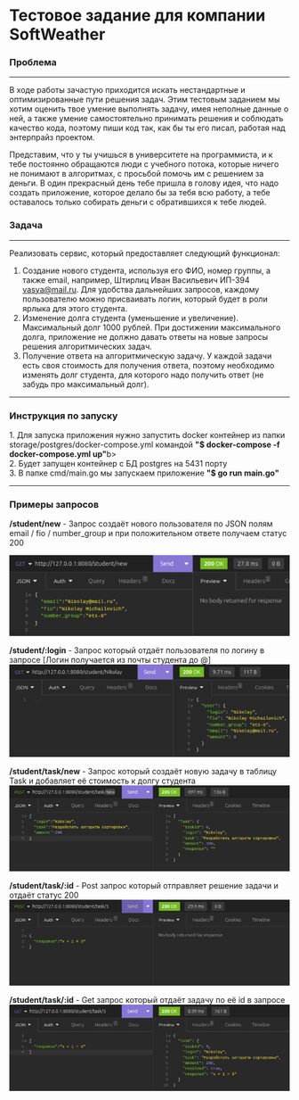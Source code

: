 <h1>Тестовое задание для компании SoftWeather</h1>

<h3>Проблема</h3><hr>
В ходе работы зачастую приходится искать нестандартные и оптимизированные пути решения задач. Этим тестовым заданием мы хотим оценить твое умение выполнять задачу, имея неполные данные о ней, а также умение самостоятельно принимать решения и соблюдать качество кода, поэтому пиши код так, как бы ты его писал, работая над энтерпрайз проектом.

Представим, что у ты учишься в университете на программиста, и к тебе постоянно обращаются люди с учебного потока, которые ничего не понимают в алгоритмах, с просьбой помочь им с решением за деньги. В один прекрасный день тебе пришла в голову идея, что надо создать приложение, которое делало бы за тебя всю работу, а тебе оставалось только собирать деньги с обратившихся к тебе людей.
<h3>Задача</h3><hr>

Реализовать сервис, который предоставляет следующий функционал:
1. Создание нового студента, используя его ФИО, номер группы, а также email, например, Штирлиц Иван Васильевич ИП-394 vasya@mail.ru. Для удобства дальнейших запросов, каждому пользователю можно присваивать логин, который будет в роли ярлыка для этого студента.<br>
2. Изменение долга студента (уменьшение и увеличение). Максимальный долг 1000 рублей. При достижении максимального долга, приложение не должно давать ответы на новые запросы решения алгоритмических задач.
3. Получение ответа на алгоритмическую задачу. У каждой задачи есть своя стоимость для получения ответа, поэтому необходимо изменять долг студента, для которого надо получить ответ (не забудь про максимальный долг).
<hr/>
<h3>Инструкция по запуску</h3>
1. Для запуска приложения нужно запустить docker контейнер из папки storage/postgres/docker-compose.yml командой <b>"$ docker-compose -f docker-compose.yml up"</b>b><br>
2. Будет запущен контейнер с БД postgres на 5431 порту<br>
3. В папке cmd/main.go мы запускаем приложение <b>"$ go run main.go"</b>
<hr/>
<h3>Примеры запросов</h3>
<b>/student/new</b> - Запрос создаёт нового пользователя по JSON полям email / fio / number_group и при положительном ответе получаем статус 200<br>

![img.png](img.png)

<b>/student/:login</b> - Запрос который отдаёт пользователя по логину в запросе [Логин получается из почты студента до @]<br>
![img_1.png](img_1.png)

<b>/student/task/new</b> - Запрос который создаёт новую задачу в таблицу Task и добавляет её стоимость к долгу студента<br>
![img_2.png](img_2.png)

<b>/student/task/:id</b> - Post запрос который отправляет решение задачи и отдаёт статус 200<br>
![img_4.png](img_4.png)

<b>/student/task/:id</b> - Get запрос который отдаёт задачу по её id в запросе<br>
![img_5.png](img_5.png)

